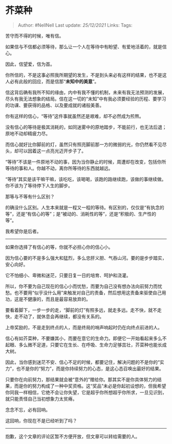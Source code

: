 # 芥菜种

> Author: #NellNell
Last update: *25/12/2021*
Links:
Tags:

苦守而不得的时候，唯有信。

如果信与不信都必须等待，那么让一个人在等待中有盼望、有爱地活着的，就是信心。

因此，信望爱，信为首。

你所信的，不是这事必照我所期望的发生，不是到头来必有这样的结果，也不是这人必有此般的回应，而是信那“**未知中的美意**”。

信这背后确有我所不知的缘由，内中有我不懂的机制，未来有我无法预测的发展，尽头有我无法想象的结局。信在这一切的“未知”中有我必须要经验的历程、要学习的功课、要获得的品格、以及要成就的诸般美善。

你有这样的信心，“等待”这件事就虽然还是艰难，却不必然成为煎熬。

没有信心的等待是极其消耗的，如同迷雾中的原地踏步，不能前行，也无法后退；原地不动却精疲力尽。

而信心就好比你脚前的灯，虽然只有照亮脚前那一方的微弱的光，你仍然看不见尽头，却可以因着这一点亮光迈开步子了。

“等待”不该是一件原地不动的事，因为当你静止的时候，周遭却在改变，包括你所等待的事和人。你越不动，离你所等待的东西就越远。

“等待”其实是该干嘛干嘛，该吃吃，该喝喝，该跑的路继续跑，该做的事继续做。你不该为了等待停下人生的脚步。

那等与不等有什么区别？

的确没什么区别。人生本来就是一程又一程的等待。有区别的，仅仅是“有执念的等”，还是“有信心的等”；是“被动的、消耗性的等”，还是“积极的、生产性的等”。

我希望你是后者。

---

如果你选择了有信心的等，你就不必担心你的信心小。

因为信心要的不是多么强大和猛烈，多么忠肝义胆、气吞山河。要的是步步踏实，安心向好。

它不怕细小、卑微和迷茫，只要日复一日的培育、呵护和浇灌。

所以，你不要为自己现在的信心小而忧愁，而要为自己没有想办法向前努力而忧愁。也不要用“似乎没什么用”来触发对自己的责备，然后想用这责备来驱使自己用功，这是不健康的，而且是最容易放弃的。

要看着脚下，一步一步的走，“脚前的灯”有照多远，就走多远。走不快，就不走快，走不动了，就休息会再继续，都没有关系的。

上帝奖励的，不是走到终点的人，而是终局的哨声响起时仍在向终点前进的人。

信心有如芥菜种，不要嫌其小，而要在意它的生命力。即便它一开始看起来多么不起眼、多么微不足道，只要它在生长、在呼吸、生命力足够茁壮，芥菜种也能长成大树。

因此，当你感到迷茫不安、信心不足的时候，都要记住，解决问题的不是你的“实力”，也不是你的“努力”，而是你持续努力的心态，是这心态召唤出最好的结果。

只要你在向前努力，那结果就会被“意外的”赠给你。那其实不是你具体努力的结果，而是你的努力构成了一种中奖资格。这“奖品”未必是你起初设想的，但我希望你同我一样相信，它绝不会让你失望，它是超乎你所想超乎你所求，一旦见识到，就只能责怪自己当初想象力太贫瘠。

念念不忘，必有回响。

这回响，你现在不是已经听到了吗？

---

抱歉，这个文章的评论区暂不方便开放，但文章可以转给需要的人。
